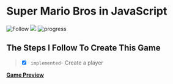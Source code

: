 # Super Mario Bros in JavaScript
![Follow](https://img.shields.io/twitter/follow/codingover?label=Follow%20%40codingover&logo=twitter&style=plastic)
![](https://img.shields.io/badge/rating-4.5%2F5-brightgreen)
![progress](https://progress-bar.dev/5/?title=Completed)


## The Steps I Follow To Create This Game

> - [x] `implemented`- Create a player


**[Game Preview](https://codingover.github.io/SuperMario/)**